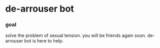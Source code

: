 # de-arrouser bot

### goal
solve the problem of sexual tension. you will be friends again soon. de-arrouser
bot is here to help.


